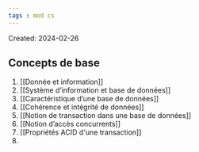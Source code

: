 ```yaml
---
tags : mod cs
---
```

Created: 2024-02-26

## Concepts de base
1. [[Donnée et information]] 
2. [[Système d’information et base de données]]
3. [[Caractéristique d’une base de données]] 
4. [[Cohérence et intégrité de données]] 
5. [[Notion de transaction dans une base de données]]
6. [[Notion d’accès concurrents]]
7. [[Propriétés ACID d'une transaction]]
8. 